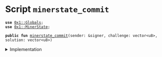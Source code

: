
<a name="minerstate_commit"></a>

# Script `minerstate_commit`





<pre><code><b>use</b> <a href="../../modules/doc/Globals.md#0x1_Globals">0x1::Globals</a>;
<b>use</b> <a href="../../modules/doc/MinerState.md#0x1_MinerState">0x1::MinerState</a>;
</code></pre>




<pre><code><b>public</b> <b>fun</b> <a href="ol_miner_state_commit.md#minerstate_commit">minerstate_commit</a>(sender: &signer, challenge: vector&lt;u8&gt;, solution: vector&lt;u8&gt;)
</code></pre>



<details>
<summary>Implementation</summary>


<pre><code><b>fun</b> <a href="ol_miner_state_commit.md#minerstate_commit">minerstate_commit</a>(sender: &signer, challenge: vector&lt;u8&gt;, solution: vector&lt;u8&gt;) {


    <b>let</b> proof = <a href="../../modules/doc/MinerState.md#0x1_MinerState_create_proof_blob">MinerState::create_proof_blob</a>(
      challenge,
      <a href="../../modules/doc/Globals.md#0x1_Globals_get_difficulty">Globals::get_difficulty</a>(),
      solution
    );

    <a href="../../modules/doc/MinerState.md#0x1_MinerState_commit_state">MinerState::commit_state</a>(sender, proof);

}
</code></pre>



</details>


[//]: # ("File containing references which can be used from documentation")
[ACCESS_CONTROL]: https://github.com/libra/lip/blob/master/lips/lip-2.md
[ROLE]: https://github.com/libra/lip/blob/master/lips/lip-2.md#roles
[PERMISSION]: https://github.com/libra/lip/blob/master/lips/lip-2.md#permissions

